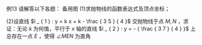 例13 请解答以下各题： 备用图
(1)求抛物线的函数表达式及顶点坐标；

(2)设直线 $l _ { 1 } : y = k x + k - \frac { 3 5 } { 4 }$ 交抛物线于点 $M , N$ ，求证：无论 $k$ 为何值，平行于 $x$ 轴的直线 $l _ { 2 } : y = - { \frac { 3 7 } { 4 } }$ 上总存在一点 $E$ ，使得 $\angle M E N$ 为直角
